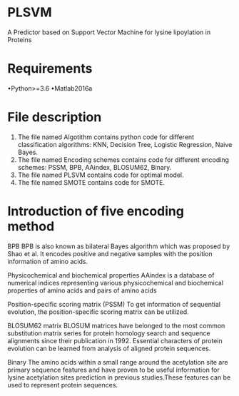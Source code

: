 # PLSVM
A Predictor based on Support Vector Machine for lysine lipoylation in Proteins 
# Requirements
•Python>=3.6
•Matlab2016a
# File description
1. The file named Algotithm contains python code for different classification algorithms: KNN, Decision Tree, Logistic Regression, Naive Bayes.
2. The file named Encoding schemes contains code for different encoding schemes: PSSM, BPB, AAindex, BLOSUM62, Binary.
3. The file named PLSVM contains code for optimal model.
4. The file named SMOTE contains code for SMOTE.
# Introduction of five encoding method
BPB
BPB is also known as bilateral Bayes algorithm which was proposed by Shao et al. It encodes positive and negative samples with the position information of amino acids.

Physicochemical and biochemical properties
AAindex is a database of numerical indices representing various physicochemical and biochemical properties of amino acids and pairs of amino acids

Position-specific scoring matrix (PSSM)
To get information of sequential evolution, the position-specific scoring matrix can be utilized. 

BLOSUM62 matrix
BLOSUM matrices have belonged to the most common substitution matrix series for protein homology search and sequence alignments since their publication in 1992. Essential characters of protein evolution can be learned from analysis of aligned protein sequences.

Binary
The amino acids within a small range around the acetylation site are primary sequence features and have proven to be useful information for lysine acetylation sites prediction in previous studies.These features can be used to represent protein sequences.










